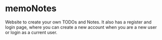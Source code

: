 # memoNotes
Website to create your own TODOs and Notes. It also has a register and login page, where you can create a new account when you are a new user or login as a current user.
